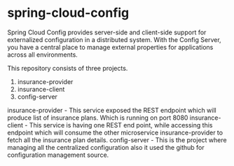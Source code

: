 # spring-cloud-config

Spring Cloud Config provides server-side and client-side support for externalized configuration in a distributed system. With the Config Server, you have a central place to manage external properties for applications across all environments.

This repository consists of three projects.

1) insurance-provider
2) insurance-client
3) config-server

insurance-provider - This service exposed the REST endpoint which will produce list of insurance plans. Which is running on port 8080
insurance-client - This service is having one REST end point, while accessing this endpoint which will consume the other microservice insurance-provider to fetch all the insurance plan details.
config-server - This is the project where managing all the centralized configuration also it used the github for configuration management source.


